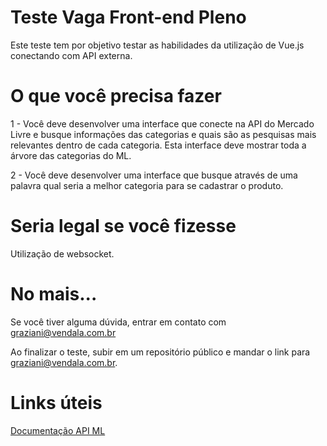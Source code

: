 # Teste Vaga Front-end Pleno

Este teste tem por objetivo testar as habilidades da utilização de Vue.js conectando com API externa. 

# O que você precisa fazer

1 - Você deve desenvolver uma interface que conecte na API do Mercado Livre e busque informações das categorias e quais são as pesquisas mais relevantes dentro de cada categoria. Esta interface deve mostrar toda a árvore das categorias do ML.

2 - Você deve desenvolver uma interface que busque através de uma palavra qual seria a melhor categoria para se cadastrar o produto.

# Seria legal se você fizesse

Utilização de websocket.

# No mais...

Se você tiver alguma dúvida, entrar em contato com graziani@vendala.com.br

Ao finalizar o teste, subir em um repositório público e mandar o link para graziani@vendala.com.br.

# Links úteis
[Documentação API ML](https://developers.mercadolivre.com.br/pt_br)
 
